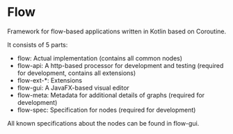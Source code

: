 # Flow

Framework for flow-based applications written in Kotlin based on Coroutine.

It consists of 5 parts:
* flow: Actual implementation (contains all common nodes)
* flow-api: A http-based processor for development and testing (required for development, contains all extensions)
* flow-ext-*: Extensions
* flow-gui: A JavaFX-based visual editor
* flow-meta: Metadata for additional details of graphs (required for development)
* flow-spec: Specification for nodes (required for development)

All known specifications about the nodes can be found in flow-gui.
